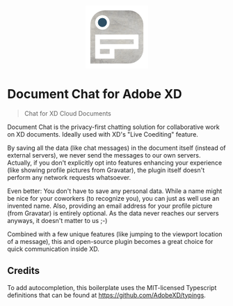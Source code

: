 <!--suppress HtmlDeprecatedAttribute -->
<p align="center">
    <img src="./dist/icons/icon_144.png" alt="Document Chat Logo" />
</p>

# Document Chat for Adobe XD

> Chat for XD Cloud Documents

Document Chat is the privacy-first chatting solution for collaborative work on XD documents. Ideally used with XD's "Live Coediting" feature.

By saving all the data (like chat messages) in the document itself (instead of external servers), we never send the messages to our own servers. Actually, if you don't explicitly opt into features enhancing your experience (like showing profile pictures from Gravatar), the plugin itself doesn't perform any network requests whatsoever.

Even better: You don't have to save any personal data. While a name might be nice for your coworkers (to recognize you), you can just as well use an invented name. Also, providing an email address for your profile picture (from Gravatar) is entirely optional. As the data never reaches our servers anyways, it doesn't matter to us ;-)

Combined with a few unique features (like jumping to the viewport location of a message), this and open-source plugin becomes a great choice for quick communication inside XD.

## Credits

To add autocompletion, this boilerplate uses the MIT-licensed Typescript
definitions that can be found at https://github.com/AdobeXD/typings.
